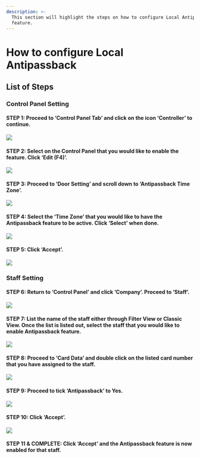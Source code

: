 ```yaml
---
description: >-
  This section will highlight the steps on how to configure Local Antipassback
  feature.
---
```


# How to configure Local Antipassback

## List of Steps

### Control Panel Setting

#### STEP 1: Proceed to ‘Control Panel Tab’ and click on the icon ‘Controller’ to continue.

![](../.gitbook/assets/untitled1a%20%287%29.png)



#### STEP 2: Select on the Control Panel that you would like to enable the feature. Click ‘Edit \(F4\)’.

![](../.gitbook/assets/untitled2%20%284%29.png)



#### STEP 3: Proceed to ‘Door Setting’ and scroll down to ‘Antipassback Time Zone’.

![](../.gitbook/assets/untitled3%20%282%29.png)



#### STEP 4: Select the ‘Time Zone’ that you would like to have the Antipassback feature to be active. Click ‘Select’ when done.

![](../.gitbook/assets/untitled4%20%283%29.png)



#### STEP 5: Click ‘Accept’.

![](../.gitbook/assets/untitled5%20%284%29.png)

### Staff Setting

#### STEP 6: Return to ‘Control Panel’ and click ‘Company’. Proceed to ‘Staff’.

![](../.gitbook/assets/untitled6%20%285%29.png)



#### STEP 7: List the name of the staff either through Filter View or Classic View. Once the list is listed out, select the staff that you would like to enable Antipassback feature.

![](../.gitbook/assets/untitled7%20%283%29.png)



#### STEP 8: Proceed to ‘Card Data’ and double click on the listed card number that you have assigned to the staff.

![](../.gitbook/assets/untitled8%20%281%29.png)



#### STEP 9: Proceed to tick ‘Antipassback’ to Yes.

![](../.gitbook/assets/untitled9%20%281%29.png)



#### STEP 10: Click ‘Accept’.

![](../.gitbook/assets/untitled11.png)

#### STEP 11 & COMPLETE: Click ‘Accept’ and the Antipassback feature is now enabled for that staff.



